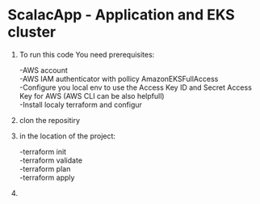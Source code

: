 # ScalacApp - Application and EKS cluster

1. To run this code You need prerequisites:

    -AWS account  
    -AWS IAM authenticator with pollicy AmazonEKSFullAccess  
    -Configure you local env to use the Access Key ID and Secret Access Key for AWS (AWS CLI can be also helpfull)  
    -Install localy terraform and configur  

2. clon the repositiry
3. in the location of the project:

    -terraform init  
    -terraform validate  
    -terraform plan  
    -terraform apply  

4.



